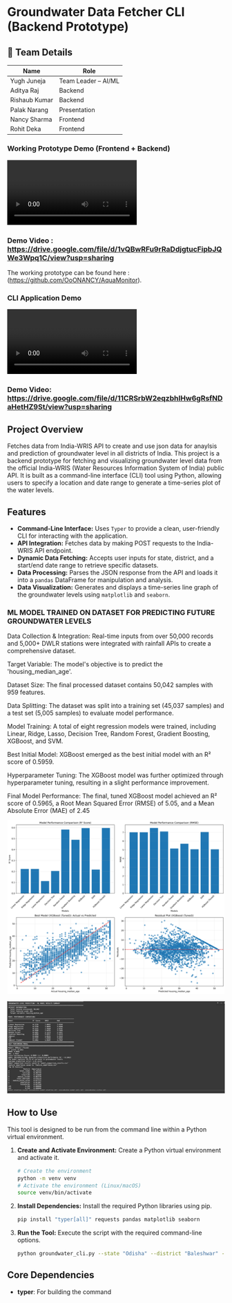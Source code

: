 # Groundwater Data Fetcher CLI (Backend Prototype)

## 👥 Team Details

| Name            | Role                   |
|-----------------|------------------------|
| Yugh Juneja     | Team Leader – AI/ML    |
| Aditya Raj      | Backend                |
| Rishaub Kumar   | Backend                |
| Palak Narang    | Presentation           |
| Nancy Sharma    | Frontend               |
| Rohit Deka      | Frontend               |


### Working Prototype Demo (Frontend + Backend)

<video controls src="https://github.com/TheArkhamBat/groundwater-cli-app/raw/main/prototype_demo.mp4" style="max-width: 100%;">
    Your browser does not support the video tag.
</video>

### Demo Video : https://drive.google.com/file/d/1vQBwRFu9rRaDdjgtucFipbJQWe3Wpq1C/view?usp=sharing

The working prototype can be found here : (https://github.com/OoONANCY/AquaMonitor).

### CLI Application Demo

<video controls src="https://github.com/TheArkhamBat/groundwater-cli-app/raw/main/demo.mp4" style="max-width: 100%;">
    Your browser does not support the video tag.
</video>

### Demo Video: https://drive.google.com/file/d/11CRSrbW2eqzbhIHw6gRsfNDaHetHZ9St/view?usp=sharing

## Project Overview

Fetches data from India-WRIS API to create and use json data for anaylsis and prediction of groundwater level in all districts of India. This project is a backend prototype for fetching and visualizing groundwater level data from the official India-WRIS (Water Resources Information System of India) public API. It is built as a command-line interface (CLI) tool using Python, allowing users to specify a location and date range to generate a time-series plot of the water levels.

## Features

* **Command-Line Interface:** Uses `Typer` to provide a clean, user-friendly CLI for interacting with the application.
* **API Integration:** Fetches data by making POST requests to the India-WRIS API endpoint.
* **Dynamic Data Fetching:** Accepts user inputs for state, district, and a start/end date range to retrieve specific datasets.
* **Data Processing:** Parses the JSON response from the API and loads it into a `pandas` DataFrame for manipulation and analysis.
* **Data Visualization:** Generates and displays a time-series line graph of the groundwater levels using `matplotlib` and `seaborn`.

### ML MODEL TRAINED ON DATASET FOR PREDICTING FUTURE GROUNDWATER LEVELS

Data Collection & Integration: Real-time inputs from over 50,000 records and 5,000+ DWLR stations were integrated with rainfall APIs to create a comprehensive dataset.

Target Variable: The model's objective is to predict the 'housing_median_age'.

Dataset Size: The final processed dataset contains 50,042 samples with 959 features.

Data Splitting: The dataset was split into a training set (45,037 samples) and a test set (5,005 samples) to evaluate model performance.

Model Training: A total of eight regression models were trained, including Linear, Ridge, Lasso, Decision Tree, Random Forest, Gradient Boosting, XGBoost, and SVM.

Best Initial Model: XGBoost emerged as the best initial model with an R² score of 0.5959.

Hyperparameter Tuning: The XGBoost model was further optimized through hyperparameter tuning, resulting in a slight performance improvement.

Final Model Performance: The final, tuned XGBoost model achieved an R² score of 0.5965, a Root Mean Squared Error (RMSE) of 5.05, and a Mean Absolute Error (MAE) of 2.45

![Groundwater Model Results](assets/model_results.png)

![WhatsApp Image of Project Demo](assets/WhatsApp%20Image%202025-09-10%20at%2010.28.02%20AM.jpeg)

## How to Use

This tool is designed to be run from the command line within a Python virtual environment.

1.  **Create and Activate Environment:** Create a Python virtual environment and activate it.
    ```bash
    # Create the environment
    python -m venv venv
    # Activate the environment (Linux/macOS)
    source venv/bin/activate
    ```

2.  **Install Dependencies:** Install the required Python libraries using pip.
    ```bash
    pip install "typer[all]" requests pandas matplotlib seaborn
    ```

3.  **Run the Tool:** Execute the script with the required command-line options.
    ```bash
    python groundwater_cli.py --state "Odisha" --district "Baleshwar" --start-date "2023-11-01" --end-date "2024-10-31"
    ```

## Core Dependencies

* **typer**: For building the command
